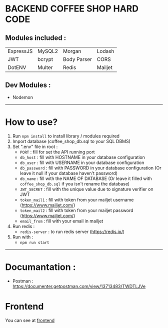 # BACKEND COFFEE SHOP HARD CODE
## Modules included :
|           |        |             |         |
| --------- | ------ | ----------- | ------- |
| ExpressJS | MySQL2 | Morgan      | Lodash  |
| JWT       | bcrypt | Body Parser | CORS    |
| DotENV    | Multer | Redis       | Mailjet |

 ## Dev Modules :
- Nodemon

---
# How to use?
1. Run `npm install` to install library / modules required
2. Import database (coffee_shop_db.sql to your SQL DBMS)
3. Set ".env" file in root :
    - `PORT`        : fill for set the API running port
    - `db_host`     : fill with HOSTNAME in your  database configuration
    - `db_user`     : fill with USERNAME in your database configuration
    - `db_password` : fill with PASSWORD in your database configuration (Or leave it null if your database haven't password)
    - `db_name`   : fill with the NAME OF DATABASE (Or leave it filled with `coffee_shop_db.sql` if you isn't rename the database)
    - `JWT_SECRET`   : fill with the unique value due to signature verifier on JWT
    - `token_mail1`  : fill with token from your mailjet username (https://www.mailjet.com/)
    - `token_mail2`  : fill with token from your mailjet password (https://www.mailjet.com/)
    - `email_from`   : fill with your email in mailjet
4. Run redis :
    - `redis-server` : to run redis server (https://redis.io/)
5. Run with :
    - `npm run start`

---

# Documantation :
- Postman : https://documenter.getpostman.com/view/13713483/TWDTLJVe

# Frontend
You can see at [frontend](https://github.com/RZID/Coffee-Shop_HardCode.git)
